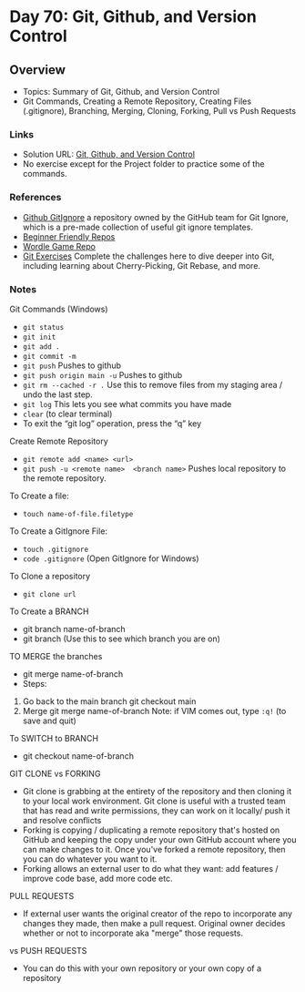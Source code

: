 # Day 70: Git, Github, and Version Control

## Overview

- Topics: Summary of Git, Github, and Version Control
- Git Commands, Creating a Remote Repository, Creating Files (.gitignore), Branching, Merging, Cloning, Forking, Pull vs Push Requests

### Links

- Solution URL: [Git, Github, and Version Control](https://github.com/Mikerniker/100_Days_of_Python/tree/main/Day70)
- No exercise except for the Project folder to practice some of the commands.

### References

- [Github GitIgnore](github.com/gitHub/gitignore) a repository owned by the GitHub team for Git Ignore, which is a pre-made collection of useful git ignore templates.
- [Beginner Friendly Repos](https://github.com/MunGell/awesome-for-beginners)
- [Wordle Game Repo](https://github.com/ritik48/Wordle-Game)
- [Git Exercises](https://learngitbranching.js.org/) Complete the challenges here to dive deeper into Git, including learning about Cherry-Picking, Git Rebase, and more.

### Notes

Git Commands (Windows)

- `git status`
- `git init`
- `git add .`
- `git commit -m`
- `git push` Pushes to github
- `git push origin main -u` Pushes to github
- `git rm --cached -r .` Use this to remove files from my staging area / undo the last step.
- `git log` This lets you see what commits you have made
- `clear` (to clear terminal)
- To exit the “git log” operation, press the “q” key

Create Remote Repository

- `git remote add <name> <url>`
- `git push -u <remote name>  <branch name>` Pushes local repository to the remote repository.

To Create a file:

- `touch name-of-file.filetype`

To Create a GitIgnore File:

- `touch .gitignore`
- `code .gitignore` (Open GitIgnore for Windows)

To Clone a repository

- `git clone url`

To Create a BRANCH

- git branch name-of-branch
- git branch (Use this to see which branch you are on)

TO MERGE the branches

- git merge name-of-branch
- Steps:

1. Go back to the main branch
   git checkout main
2. Merge
   git merge name-of-branch
   Note: if VIM comes out, type `:q!` (to save and quit)

To SWITCH to BRANCH

- git checkout name-of-branch

GIT CLONE vs FORKING

- Git clone is grabbing at the entirety of the repository and then cloning it to your local work environment. Git clone is useful with a trusted team that has read and write permissions, they can work on it locally/ push it and resolve conflicts
- Forking is copying / duplicating a remote repository that's hosted on GitHub and keeping the copy under your own GitHub account where you can make changes to it. Once you've forked a remote repository, then you can do whatever you want to it.
- Forking allows an external user to do what they want: add features / improve code base, add more code etc.

PULL REQUESTS

- If external user wants the original creator of the repo to incorporate any changes they made, then make a pull request. Original owner decides whether or not to incorporate aka "merge" those requests.

vs PUSH REQUESTS

- You can do this with your own repository or your own copy of a repository
